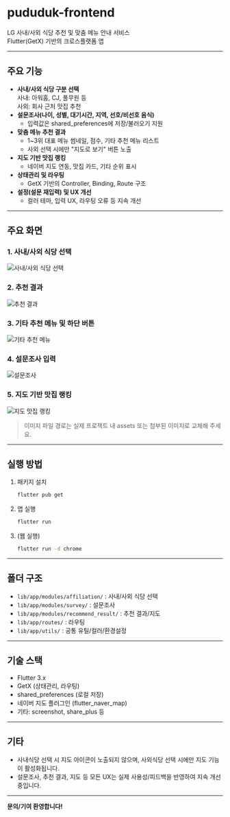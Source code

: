 # pududuk-frontend

LG 사내/사외 식당 추천 및 맞춤 메뉴 안내 서비스  
Flutter(GetX) 기반의 크로스플랫폼 앱

---

## 주요 기능

- **사내/사외 식당 구분 선택**  
  사내: 아워홈, CJ, 풀무원 등  
  사외: 회사 근처 맛집 추천
- **설문조사(나이, 성별, 대기시간, 지역, 선호/비선호 음식)**
  - 입력값은 shared_preferences에 저장/불러오기 지원
- **맞춤 메뉴 추천 결과**
  - 1~3위 대표 메뉴 썸네일, 점수, 기타 추천 메뉴 리스트
  - 사외 선택 시에만 "지도로 보기" 버튼 노출
- **지도 기반 맛집 랭킹**
  - 네이버 지도 연동, 맛집 카드, 기타 순위 표시
- **상태관리 및 라우팅**
  - GetX 기반의 Controller, Binding, Route 구조
- **설정(설문 재입력) 및 UX 개선**
  - 컬러 테마, 입력 UX, 라우팅 오류 등 지속 개선

---

## 주요 화면

### 1. 사내/사외 식당 선택

![사내/사외 식당 선택](assets/readme/affiliation_select.png)

### 2. 추천 결과

![추천 결과](assets/readme/recommend_result.png)

### 3. 기타 추천 메뉴 및 하단 버튼

![기타 추천 메뉴](assets/readme/recommend_others.png)

### 4. 설문조사 입력

![설문조사](assets/readme/survey.png)

### 5. 지도 기반 맛집 랭킹

![지도 맛집 랭킹](assets/readme/map_result.png)

> 이미지 파일 경로는 실제 프로젝트 내 assets 또는 첨부된 이미지로 교체해 주세요.

---

## 실행 방법

1. 패키지 설치

   ```bash
   flutter pub get
   ```

2. 앱 실행

   ```bash
   flutter run
   ```

3. (웹 실행)
   ```bash
   flutter run -d chrome
   ```

---

## 폴더 구조

- `lib/app/modules/affiliation/` : 사내/사외 식당 선택
- `lib/app/modules/survey/` : 설문조사
- `lib/app/modules/recommend_result/` : 추천 결과/지도
- `lib/app/routes/` : 라우팅
- `lib/app/utils/` : 공통 유틸/컬러/환경설정

---

## 기술 스택

- Flutter 3.x
- GetX (상태관리, 라우팅)
- shared_preferences (로컬 저장)
- 네이버 지도 플러그인 (flutter_naver_map)
- 기타: screenshot, share_plus 등

---

## 기타

- 사내식당 선택 시 지도 아이콘이 노출되지 않으며, 사외식당 선택 시에만 지도 기능이 활성화됩니다.
- 설문조사, 추천 결과, 지도 등 모든 UX는 실제 사용성/피드백을 반영하여 지속 개선 중입니다.

---

**문의/기여 환영합니다!**
